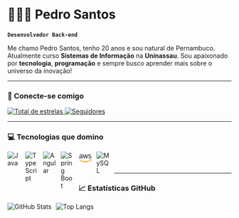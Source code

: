 # 👨🏻‍💻 Pedro Santos

**`Desenvolvedor Back-end`**

Me chamo Pedro Santos, tenho 20 anos e sou natural de Pernambuco. Atualmente curso **Sistemas de Informação** na **Uninassau**. Sou apaixonado por **tecnologia**, **programação** e sempre busco aprender mais sobre o universo da inovação!

---

### 📲 Conecte-se comigo

<p align="left">
    <a href="https://github.com/pedrosantosdev08?tab=repositories&sort=stargazers">
        <img 
            alt="Total de estrelas" 
            title="Total de estrelas no GitHub" 
            src="https://custom-icon-badges.demolab.com/github/stars/pedrosantosdev08?color=55960c&style=for-the-badge&labelColor=488207&logo=star&label=estrelas"
        />
    </a>
    <a href="https://github.com/pedrosantosdev08?tab=followers">
        <img 
            alt="Seguidores" 
            title="Me siga no GitHub"
            src="https://custom-icon-badges.demolab.com/github/followers/pedrosantosdev08?color=236ad3&labelColor=1155ba&style=for-the-badge&logo=github&label=Seguidores&logoColor=white"
        />
    </a>
</p>

---

### 💻 Tecnologias que domino

<img 
    align="left" 
    alt="Java" 
    title="Java" 
    width="30px" 
    style="padding-right: 10px;" 
    src="https://cdn.jsdelivr.net/gh/devicons/devicon/icons/java/java-original.svg" 
/>
<img 
    align="left" 
    alt="TypeScript" 
    title="TypeScript" 
    width="30px" 
    style="padding-right: 10px;" 
    src="https://cdn.jsdelivr.net/gh/devicons/devicon/icons/typescript/typescript-original.svg"
/>
<img 
    align="left" 
    alt="Angular" 
    title="Angular" 
    width="30px" 
    style="padding-right: 10px;" 
    src="https://cdn.jsdelivr.net/gh/devicons/devicon/icons/angularjs/angularjs-original.svg"
/>

<img 
    align="left" 
    alt="Spring Boot" 
    title="Spring Boot" 
    width="30px" 
    style="padding-right: 10px;" 
    src="https://cdn.jsdelivr.net/gh/devicons/devicon/icons/spring/spring-original.svg" 
/>
<img 
    align="left" 
    alt="AWS" 
    title="Amazon Web Services" 
    width="30px" 
    style="padding-right: 10px;" 
    src="https://raw.githubusercontent.com/devicons/devicon/master/icons/amazonwebservices/amazonwebservices-original-wordmark.svg" 
/>
<img 
    align="left" 
    alt="MySQL" 
    title="MySQL" 
    width="30px" 
    style="padding-right: 10px;" 
    src="https://cdn.jsdelivr.net/gh/devicons/devicon/icons/mysql/mysql-original.svg" 
/>
<br/>
<br/>

---

### 📈 Estatísticas GitHub

<p>
  <img 
    align="left" 
    alt="GitHub Stats" 
    height="200" 
    style="padding-right: 10px;" 
    src="https://github-readme-stats.vercel.app/api?username=pedrosantosdev08&show_icons=true&theme=tokyonight&include_all_commits=true&locale=pt-br" 
  />
  <img 
    align="left" 
    alt="Top Langs" 
    height="200" 
    src="https://github-readme-stats.vercel.app/api/top-langs/?username=pedrosantosdev08&theme=tokyonight&layout=compact&custom_title=Tecnologias&langs_count=9" 
  />
</p>
